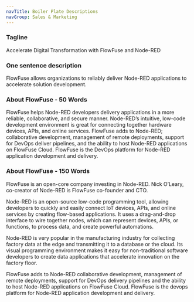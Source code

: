 ```yaml
---
navTitle: Boiler Plate Descriptions
navGroup: Sales & Marketing
---
```

### Tagline

Accelerate Digital Transformation with FlowFuse and Node-RED

### One sentence description

FlowFuse allows organizations to reliably deliver Node-RED applications to accelerate solution development.

### About FlowFuse - 50 Words

FlowFuse helps Node-RED developers delivery applications in a more reliable, collaborative, and secure manner. Node-RED’s intuitive, low-code development environment is great for connecting together hardware devices, APIs, and online services. FlowFuse adds to Node-RED; collaborative development, management of remote deployments, support for DevOps deliver pipelines, and the ability to host Node-RED applications on FlowFuse Cloud. FlowFuse is the DevOps platform for Node-RED application development and delivery.

### About FlowFuse - 150 Words

FlowFuse is an open-core company investing in Node-RED. Nick O’Leary, co-creator of Node-RED is FlowFuse co-founder and CTO. 

Node-RED is an open-source low-code programming tool, allowing developers to quickly and easily connect IoT devices, APIs, and online services by creating flow-based applications. It uses a drag-and-drop interface to wire together nodes, which can represent devices, APIs, or functions, to process data, and create powerful automations. 

Node-RED is very popular in the manufacturing industry for collecting factory data at the edge and transmitting it to a database or the cloud. Its visual programming environment makes it easy for non-traditional software developers to create data applications that accelerate innovation on the factory floor.

FlowFuse adds to Node-RED collaborative development, management of remote deployments, support for DevOps delivery pipelines and the ability to host Node-RED applications on FlowFuse Cloud. FlowFuse is the devops platform for Node-RED application development and delivery.

